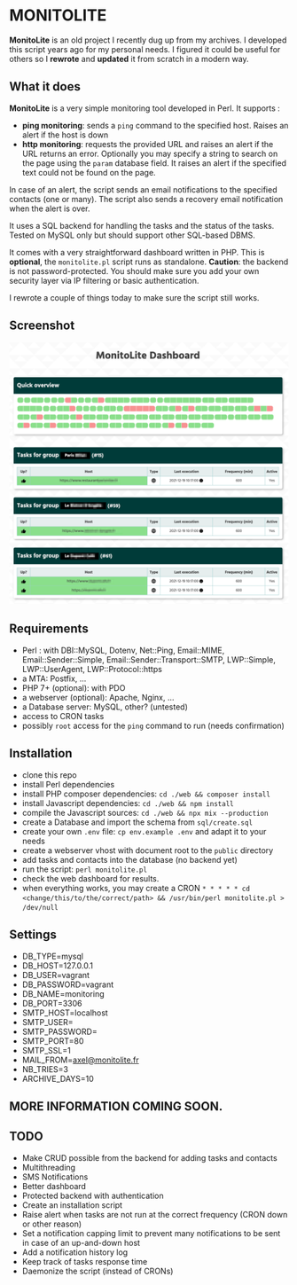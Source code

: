 # MONITOLITE

**MonitoLite** is an old project I recently dug up from my archives. I developed this script years ago for my personal needs.
I figured it could be useful for others so I **rewrote** and **updated** it from scratch in a modern way.


## What it does

**MonitoLite** is a very simple monitoring tool developed in Perl. It supports :
 * **ping monitoring**: sends a `ping` command to the specified host. Raises an alert if the host is down
 * **http monitoring**: requests the provided URL and raises an alert if the URL returns an error. Optionally you may specify a string to search on the page using the `param` database field. It raises an alert if the specified text could not be found on the page.

 In case of an alert, the script sends an email notifications to the specified contacts (one or many).
 The script also sends a recovery email notification when the alert is over.

It uses a SQL backend for handling the tasks and the status of the tasks.
Tested on MySQL only but should support other SQL-based DBMS.

It comes with a very straightforward dashboard written in PHP. This is **optional**, the `monitolite.pl` script runs as standalone.
**Caution**: the backend is not password-protected. You should make sure you add your own security layer via IP filtering or basic authentication.


I rewrote a couple of things today to make sure the script still works.

## Screenshot

![screenshot](https://github.com/axeloz/monitolite/raw/main/screenshot.png "Logo")


## Requirements

* Perl : with DBI::MySQL, Dotenv, Net::Ping, Email::MIME, Email::Sender::Simple, Email::Sender::Transport::SMTP, LWP::Simple, LWP::UserAgent, LWP::Protocol::https
* a MTA: Postfix, ...
* PHP 7+ (optional): with PDO
* a webserver (optional): Apache, Nginx, ...
* a Database server: MySQL, other? (untested)
* access to CRON tasks
* possibly `root` access for the `ping` command to run (needs confirmation)


## Installation

 * clone this repo
 * install Perl dependencies
 * install PHP composer dependencies: `cd ./web && composer install`
 * install Javascript dependencies: `cd ./web && npm install`
 * compile the Javascript sources: `cd ./web && npx mix --production`
 * create a Database and import the schema from `sql/create.sql`
 * create your own `.env` file: `cp env.example .env` and adapt it to your needs
 * create a webserver vhost with document root to the `public` directory
 * add tasks and contacts into the database (no backend yet)
 * run the script: `perl monitolite.pl`
 * check the web dashboard for results.
 * when everything works, you may create a CRON `* * * * * cd <change/this/to/the/correct/path> && /usr/bin/perl monitolite.pl > /dev/null`


## Settings

* DB_TYPE=mysql
* DB_HOST=127.0.0.1
* DB_USER=vagrant
* DB_PASSWORD=vagrant
* DB_NAME=monitoring
* DB_PORT=3306
* SMTP_HOST=localhost
* SMTP_USER=
* SMTP_PASSWORD=
* SMTP_PORT=80
* SMTP_SSL=1
* MAIL_FROM=axel@monitolite.fr
* NB_TRIES=3
* ARCHIVE_DAYS=10

## MORE INFORMATION COMING SOON.

## TODO

 * Make CRUD possible from the backend for adding tasks and contacts
 * Multithreading
 * SMS Notifications
 * Better dashboard
 * Protected backend with authentication
 * Create an installation script
 * Raise alert when tasks are not run at the correct frequency (CRON down or other reason)
 * Set a notification capping limit to prevent many notifications to be sent in case of an up-and-down host
 * Add a notification history log
 * Keep track of tasks response time
 * Daemonize the script (instead of CRONs)